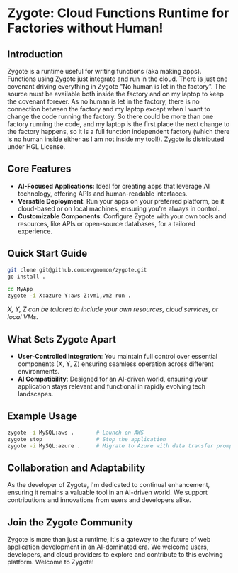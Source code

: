 # Zygote: Cloud Functions Runtime for Factories without Human!

## Introduction
Zygote is a runtime useful for writing functions (aka making apps). Functions using Zygote just integrate and run in the cloud. There is just one covenant driving everything in Zygote "No human is let in the factory". The source must be available both inside the factory and on my laptop to keep the covenant forever. As no human is let in the factory, there is no connection between the factory and my laptop except when I want to change the code running the factory. So there could be more than one factory running the code, and my laptop is the first place the next change to the factory happens, so it is a full function independent factory (which there is no human inside either as I am not inside my tool!). Zygote is distributed under HGL License.

## Core Features
- **AI-Focused Applications**: Ideal for creating apps that leverage AI technology, offering APIs and human-readable interfaces.
- **Versatile Deployment**: Run your apps on your preferred platform, be it cloud-based or on local machines, ensuring you're always in control.
- **Customizable Components**: Configure Zygote with your own tools and resources, like APIs or open-source databases, for a tailored experience.

## Quick Start Guide
```bash
git clone git@github.com:evgnomon/zygote.git
go install .

cd MyApp
zygote -i X:azure Y:aws Z:vm1,vm2 run .
```
*X, Y, Z can be tailored to include your own resources, cloud services, or local VMs.*

## What Sets Zygote Apart
- **User-Controlled Integration**: You maintain full control over essential components (X, Y, Z) ensuring seamless operation across different environments.
- **AI Compatibility**: Designed for an AI-driven world, ensuring your application stays relevant and functional in rapidly evolving tech landscapes.

## Example Usage
```bash
zygote -i MySQL:aws .       # Launch on AWS
zygote stop                 # Stop the application
zygote -i MySQL:azure .     # Migrate to Azure with data transfer prompt
```

## Collaboration and Adaptability
As the developer of Zygote, I'm dedicated to continual enhancement, ensuring it remains a valuable tool in an AI-driven world. We support contributions and innovations from users and developers alike.

## Join the Zygote Community
Zygote is more than just a runtime; it's a gateway to the future of web application development in an AI-dominated era. We welcome users, developers, and cloud providers to explore and contribute to this evolving platform. Welcome to Zygote!
